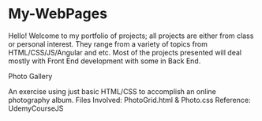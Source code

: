 # My-WebPages

Hello! Welcome to my portfolio of projects; all projects are either from class or personal interest. 
They range from a variety of topics from HTML/CSS/JS/Angular and etc. Most of the projects presented will deal mostly with Front End development with some in Back End.


Photo Gallery

An exercise using just basic HTML/CSS to accomplish an online photography album.
Files Involved: PhotoGrid.html & Photo.css
Reference: UdemyCourseJS
